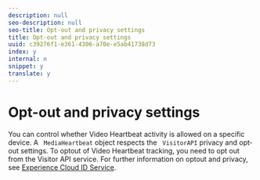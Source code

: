 ```yaml
---
description: null
seo-description: null
seo-title: Opt-out and privacy settings
title: Opt-out and privacy settings
uuid: c39276f1-e361-4306-a70e-e5ab41738d73
index: y
internal: n
snippet: y
translate: y
---
```


# Opt-out and privacy settings

You can control whether Video Heartbeat activity is allowed on a specific device. A ` MediaHeartbeat` object respects the ` VisitorAPI` privacy and opt­out settings. To opt­out of Video Heartbeat tracking, you need to opt out from the Visitor API service. For further information on opt­out and privacy, see [ Experience Cloud ID Service](https://marketing.adobe.com/resources/help/en_US/mcvid/). 
